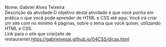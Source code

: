 Nome: Gabriel Alves Teixeira 
<br/>
Descrição da atividade:O objetivo desta atividade é que você ponha em prática o que você pode aprender de HTML e CSS até aqui.  Você irá criar um site com no mínimo 4 páginas, sobre o tema que você quiser, utilizando HTML e CSS.
<br/>
Link para o site que criei(site de restaurante):https://gabrielvesal.github.io/04CSS/dicas.html
